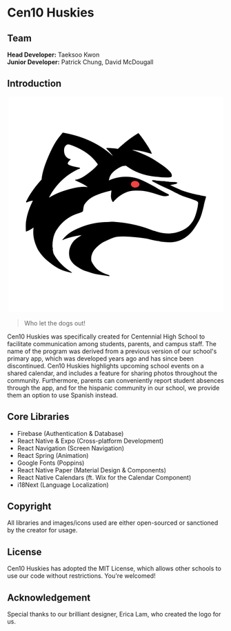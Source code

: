 # Cen10 Huskies

## Team
**Head Developer:** Taeksoo Kwon\
**Junior Developer:** Patrick Chung, David McDougall

## Introduction
<p align="center">
  <img src="https://github.com/YTG2G3/cen10-huskies/blob/main/assets/logo.jpg?raw=true" />
</p>

> Who let the dogs out!

Cen10 Huskies was specifically created for Centennial High School to facilitate communication among students, parents, and campus staff. The name of the program was derived from a previous version of our school's primary app, which was developed years ago and has since been discontinued. Cen10 Huskies highlights upcoming school events on a shared calendar, and includes a feature for sharing photos throughout the community. Furthermore, parents can conveniently report student absences through the app, and for the hispanic community in our school, we provide them an option to use Spanish instead.

## Core Libraries
- Firebase (Authentication & Database)
- React Native & Expo (Cross-platform Development)
- React Navigation (Screen Navigation)
- React Spring (Animation)
- Google Fonts (Poppins)
- React Native Paper (Material Design & Components)
- React Native Calendars (ft. Wix for the Calendar Component)
- i18Next (Language Localization)

## Copyright
All libraries and images/icons used are either open-sourced or sanctioned by the creator for usage.

## License
Cen10 Huskies has adopted the MIT License, which allows other schools to use our code without restrictions. You're welcomed!

## Acknowledgement
Special thanks to our brilliant designer, Erica Lam, who created the logo for us.